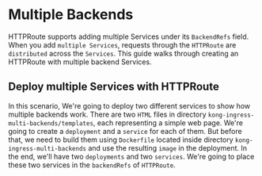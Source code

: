# Multiple Backends
HTTPRoute supports adding multiple Services under its `BackendRefs` field. When you add `multiple Services`, requests through the `HTTPRoute` are `distributed` across the `Services`. This guide walks through creating an HTTPRoute with multiple backend Services.

## Deploy multiple Services with HTTPRoute
In this scenario, We're going to deploy two different services to show how multiple backends work. There are two `HTML` files in directory `kong-ingress-multi-backends/templates`, each representing a simple web page. We're going to create a `deployment` and a `service` for each of them. But before that, we need to build them using `Dockerfile` located inside directory `kong-ingress-multi-backends` and use the resulting `image` in the deployment. In the end, we'll have two `deployments` and two `services`. We're going to place these two services in the `backendRefs` of `HTTPRoute`.
